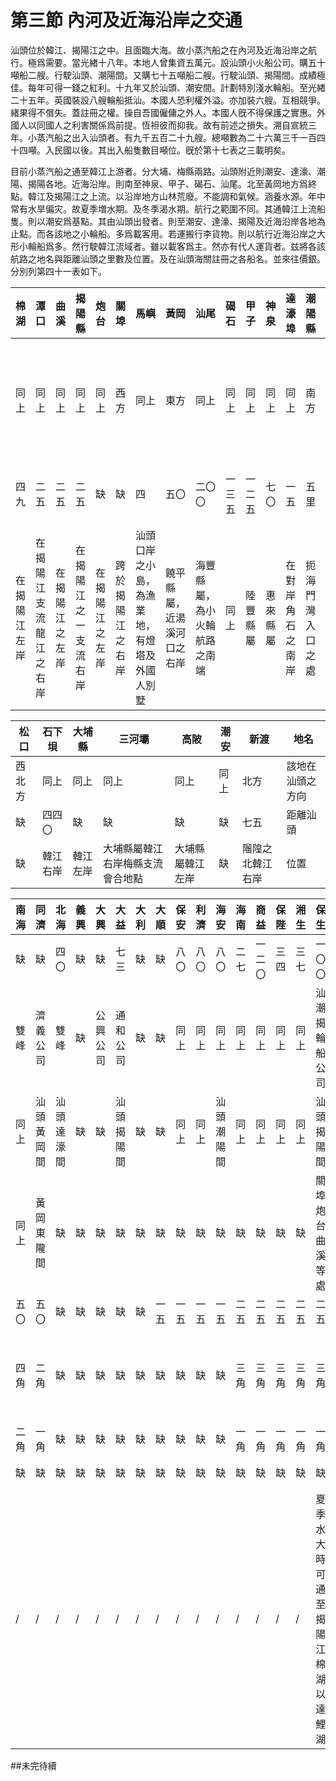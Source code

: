 # 第三節    內河及近海沿岸之交通

汕頭位於韓江、揭陽江之中。且面臨大海。故小蒸汽船之在內河及近海沿岸之航行。極爲需要。當光緖十八年。本地人曾集資五萬元。設汕頭小火船公司。購五十噸船二艘。行駛汕頭、潮陽間。又購七十五噸船二艘。行駛汕頭、揭陽間。成績極佳。每年可得一錢之紅利。十九年又於汕頭、潮安間。計劃特別淺水輪船。至光緖二十五年。英國裝設八艘輪船抵汕。本國人恐利權外溢。亦加裝六艘。互相競爭。緒果得不償失。蓋註冊之權。操自吾國僱傭之外人。本國人旣不得保護之實惠。外國人以同國人之利害關係爲前提。恆袒彼而抑我。故有前述之損失。溯自宣統三年。小蒸汽船之出入汕頭者。有九千五百二十九艘。總噸數為二十六萬三千一百四十四噸。入民國以後。其出入船隻數目噸位。旣於第十七表之三載明矣。

目前小蒸汽船之通至韓江上游者。分大埔、梅縣兩路。汕頭附近則潮安、達濠、潮陽、揭陽各地。近海沿岸。則南至神泉、甲子、碣石、汕尾。北至黃岡地方爲終點。韓江及揭陽江之上流。以沿岸地方山林荒廢。不能調和氣候。涵養水源。年中常有水旱偏灾。故夏季増水期。及冬季渴水期。航行之範圍不同。其通韓江上流船隻。則以潮安爲基點。其由汕頭出發者。則至潮安、達濠、揭陽及近海沿岸各地為止點。而各該地之小輪船。多爲載客用。若運搬行李貨物。則以航行近海沿岸之大形小輪船爲多。然行駛韓江流域者。雖以載客爲主。然亦有代人運貨者。兹將各該航路之地名與距離汕頭之里數及位置。及在汕頭海關註冊之各船名。並來往價銀。分別列第四十一表如下。

| 棉湖         | 潭口                   | 曲溪           | 揭陽縣               | 炮台           | 關埠             | 馬嶼                                         | 黃岡                       | 汕尾                         | 碣石   | 甲子     | 神泉     | 達濠埠           | 潮陽縣           | 地名             |
|--------------|------------------------|----------------|----------------------|----------------|------------------|----------------------------------------------|----------------------------|------------------------------|--------|----------|----------|------------------|------------------|------------------|
| 同上         | 同上                   | 同上           | 同上                 | 同上           | 西方             | 同上                                         | 東方                       | 同上                         | 同上   | 同上     | 同上     | 同上             | 南方             | 該地在汕頭之方向 |
| 四九         | 二五                   | 二五           | 二五                 |       缺         |缺                  | 四                                           | 五〇                       | 二〇〇                       | 一三五 | 一二五   | 七〇     | 一五             | 五里             | 距離汕頭         |
| 在揭陽江左岸 | 在揭陽江支流龍江之右岸 | 在揭陽江之左岸 | 在揭陽江之一支流右岸 | 在揭陽江之左岸 | 跨於揭陽江之右岸 | 汕頭口岸之小島，為漁業地，有燈塔及外國人別墅 | 饒平縣屬，近湯溪河口之右岸 | 海豐縣屬，為小火輪航路之南端 | 同上   | 陸豐縣屬 | 惠來縣屬 | 在對岸角石之南岸 | 扼海門灣入口之處 | 位置             |

| 松口   | 石下垻   | 大埔縣   | 三河壩                           | 高陂             | 潮安 | 新渡             | 地名             |
|--------|----------|----------|----------------------------------|------------------|------|------------------|------------------|
| 西北方 | 同上     | 同上     | 同上                             | 同上             | 同上 | 北方             | 該地在汕頭之方向 |
|  缺      | 四四〇   |缺          |缺                                  |缺                  |缺      | 七五             | 距離汕頭         |
|缺        | 韓江右岸 | 韓江左岸 | 大埔縣屬韓江右岸梅縣支流會合地點 | 大埔縣屬韓江左岸 |缺      | 𨻧隍之北韓江右岸 | 位置             |

| 南海 | 同濟       | 北海       | 義興 | 大興     | 大益       | 大利 | 大順 | 保安 | 利濟 | 海安       | 海南 | 商益   | 保陛 | 湘生 | 保生                               | 船名     |              |
|------|------------|------------|------|----------|------------|------|------|------|------|------------|------|--------|------|------|------------------------------------|----------|--------------|
|缺      |缺            | 四〇       |缺      |缺          | 七三       |缺      |缺      | 八〇 | 八〇 | 八〇       | 二七 | 一二〇 | 三四 | 三七 | 一〇〇                             | 噸數     |              |
| 雙峰 | 濟義公司   | 雙峰       |缺      | 公興公司 | 通和公司   |缺      |缺      | 同上 | 同上 | 同上       | 同上 | 同上   | 同上 | 同上 | 汕潮揭輪船公司                     | 公司號名 |              |
| 同上 | 汕頭黃岡間 | 汕頭達濠間 |缺      |缺          | 汕頭揭陽間 |缺      |缺      | 同上 | 同上 | 汕頭潮陽間 | 同上 | 同上   | 同上 | 同上 | 汕頭揭陽間                         | 航路     |              |
| 同上 | 黃岡東隴間 |缺            |缺      |缺          |缺            |缺      |缺      |缺      |缺      |缺            |缺      |缺        |缺      |缺      | 關埠炮台曲溪等處                   | 灣泊地點 |              |
| 五〇 | 五〇       |    缺        |缺      |缺          |缺            |缺      | 一五 | 一五 | 一五 | 一五       | 二五 | 二五   | 二五 | 二五 | 二五                               | 里數     |              |
| 四角 | 二角       |缺            |缺      |缺          |缺            |缺      |缺      |缺      |缺      |缺            | 三角 | 三角   | 三角 | 三角 | 三角                               | 一等     | 來往船票之價 |
| 二角 | 一角       |缺            |缺      |缺          |缺            |缺      |缺      |缺      |缺      |缺            | 一角 | 一角   | 一角 | 一角 | 一角                               | 二等     |^              |
|缺      |缺            |缺            |缺      |缺          |缺            |缺      |缺      |缺      |缺      |缺            |缺      |缺        |缺      |缺      |缺                                    | 三等     |^              |
|/      |/            |/            |/      |/          |/            |/      |/      |/      |/      |/            |/      |/        |/      |/      | 夏季水大時可通至揭陽江棉湖以達鯉湖 | 備考     |              ||

##未完待續